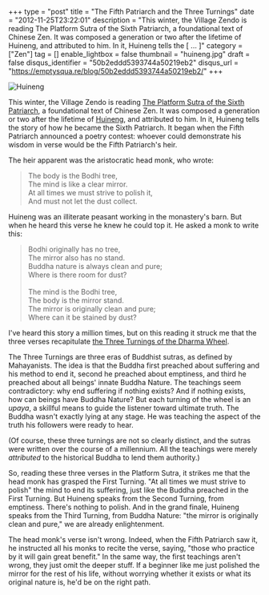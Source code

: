 +++
type = "post"
title = "The Fifth Patriarch and the Three Turnings"
date = "2012-11-25T23:22:01"
description = "This winter, the Village Zendo is reading The Platform Sutra of the Sixth Patriarch, a foundational text of Chinese Zen. It was composed a generation or two after the lifetime of Huineng, and attributed to him. In it, Huineng tells the [ ... ]"
category = ["Zen"]
tag = []
enable_lightbox = false
thumbnail = "huineng.jpg"
draft = false
disqus_identifier = "50b2eddd5393744a50219eb2"
disqus_url = "https://emptysqua.re/blog/50b2eddd5393744a50219eb2/"
+++

<p><img style="display:block; margin-left:auto; margin-right:auto;" src="huineng.jpg" alt="Huineng" title="huineng.jpg" border="0"   /></p>
<p>This winter, the Village Zendo is reading <a href="http://www.amazon.com/gp/product/B007QXW92G/">The Platform Sutra of the Sixth Patriarch</a>, a foundational text of Chinese Zen. It was composed a generation or two after the lifetime of <a href="http://en.wikipedia.org/wiki/Huineng">Huineng</a>, and attributed to him. In it, Huineng tells the story of how he became the Sixth Patriarch. It began when the Fifth Patriarch announced a poetry contest: whoever could demonstrate his wisdom in verse would be the Fifth Patriarch's heir.</p>
<p>The heir apparent was the aristocratic head monk, who wrote:</p>
<blockquote>
<p>The body is the Bodhi tree,<br/>
The mind is like a clear mirror.<br/>
At all times we must strive to polish it,<br/>
And must not let the dust collect.</p>
</blockquote>
<p>Huineng was an illiterate peasant working in the monastery's barn. But when he heard this verse he knew he could top it. He asked a monk to write this:</p>
<blockquote>
<p>Bodhi originally has no tree,<br/>
The mirror also has no stand.<br/>
Buddha nature is always clean and pure;<br/>
Where is there room for dust?<br/>
<br/>
The mind is the Bodhi tree,<br/>
The body is the mirror stand.<br/>
The mirror is originally clean and pure;<br/>
Where can it be stained by dust?</p>
</blockquote>
<p>I've heard this story a million times, but on this reading it struck me that the three verses recapitulate <a href="http://en.wikipedia.org/wiki/Three_Turnings_of_the_Wheel_of_Dharma">the Three Turnings of the Dharma Wheel</a>.</p>
<p>The Three Turnings are three eras of Buddhist sutras, as defined by Mahayanists. The idea is that the Buddha first preached about suffering and his method to end it, second he preached about emptiness, and third he preached about all beings' innate Buddha Nature. The teachings seem contradictory: why end suffering if nothing exists? And if nothing exists, how can beings have Buddha Nature? But each turning of the wheel is an <em>upaya</em>, a skillful means to guide the listener toward ultimate truth. The Buddha wasn't exactly lying at any stage. He was teaching the aspect of the truth his followers were ready to hear.</p>
<p>(Of course, these three turnings are not so clearly distinct, and the sutras were written over the course of a millennium. All the teachings were merely <em>attributed</em> to the historical Buddha to lend them authority.)</p>
<p>So, reading these three verses in the Platform Sutra, it strikes me that the head monk has grasped the First Turning. "At all times we must strive to polish" the mind to end its suffering, just like the Buddha preached in the First Turning. But Huineng speaks from the Second Turning, from emptiness. There's nothing to polish. And in the grand finale, Huineng speaks from the Third Turning, from Buddha Nature: "the mirror is originally clean and pure," we are already enlightenment.</p>
<p>The head monk's verse isn't wrong. Indeed, when the Fifth Patriarch saw it, he instructed all his monks to recite the verse, saying, "those who practice by it will gain great benefit." In the same way, the first teachings aren't wrong, they just omit the deeper stuff. If a beginner like me just polished the mirror for the rest of his life, without worrying whether it exists or what its original nature is, he'd be on the right path.</p>
